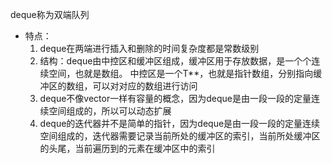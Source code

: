 deque称为双端队列
* 特点：
  1. deque在两端进行插入和删除的时间复杂度都是常数级别
  2. 结构：deque由中控区和缓冲区组成，缓冲区用于存放数据，是一个个连续空间，也就是数组。
    中控区是一个T**，也就是指针数组，分别指向缓冲区的数组，可以对对应的数组进行访问
  3. deque不像vector一样有容量的概念，因为deque是由一段一段的定量连续空间组成的，所以可以动态扩展
  4. deque的迭代器并不是简单的指针，因为deque是由一段一段的定量连续空间组成的，迭代器需要记录当前所处的缓冲区的索引，当前所处缓冲区的头尾，当前遍历到的元素在缓冲区中的索引